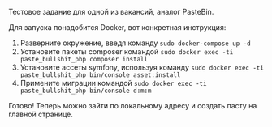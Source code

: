 Тестовое задание для одной из вакансий, аналог PasteBin.

Для запуска понадобится Docker, вот конкретная инструкция:
1. Разверните окружение, введя команду ```sudo docker-compose up -d```
2. Установите пакеты composer командой ```sudo docker exec -ti paste_bullshit_php composer install```
3. Установите ассеты symfony, используя команду ```sudo docker exec -ti paste_bullshit_php bin/console asset:install```
5. Примените миграции командой ```sudo docker exec -ti paste_bullshit_php bin/console d:m:m```

Готово! Теперь можно зайти по локальному адресу и создать пасту на главной странице.
